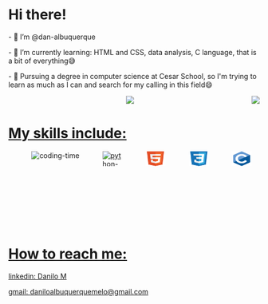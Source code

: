 # Hi there!

<p>- 👋 I’m @dan-albuquerque</p>
<p>- 🌱 I’m currently learning: HTML and CSS, data analysis, C language, that is a bit of everything😅</p>
<p>- 🚀 Pursuing a degree in computer science at Cesar School, so I'm trying to learn as much as I can and search for my calling in this field😄 </p>

<div align="center">
  <a href="https://github.com/dan-albuquerque">
  <img height="180em" src="https://github-readme-stats.vercel.app/api?username=dan-albuquerque&show_icons=true&theme=tokyonight&include_all_commits=true&count_private=true"/>
  <img height="170" align="right" src="https://github-readme-stats.vercel.app/api/top-langs/?username=dan-albuquerque&layout=compact&langs_count=7&theme=tokyonight"/>
    
</div>
  
  
# My skills include:

<div style="display: flex; justify-content: space-between;"> <br>
  <img align="left"height="150" alt="coding-time" src="code.gif">
  <img align="center" height="30" width="40" alt="python-icon" src= https://raw.githubusercontent.com/Thomas-George-T/Thomas-George-T/master/assets/python.svg>
  <img align="center" height="30" width="40" alt="html-icon" src="https://raw.githubusercontent.com/devicons/devicon/master/icons/html5/html5-original.svg">
  <img align="center" height="30" width="40" alt="css-icon" src="https://raw.githubusercontent.com/devicons/devicon/master/icons/css3/css3-original.svg">
  <img align="center" height="30" width="40" alt="c-icon" src="https://raw.githubusercontent.com/devicons/devicon/master/icons/c/c-original.svg">
</div>

  
# How to reach me:
<p>linkedin: Danilo M</p>
<p>gmail: daniloalbuquerquemelo@gmail.com</p>
  
